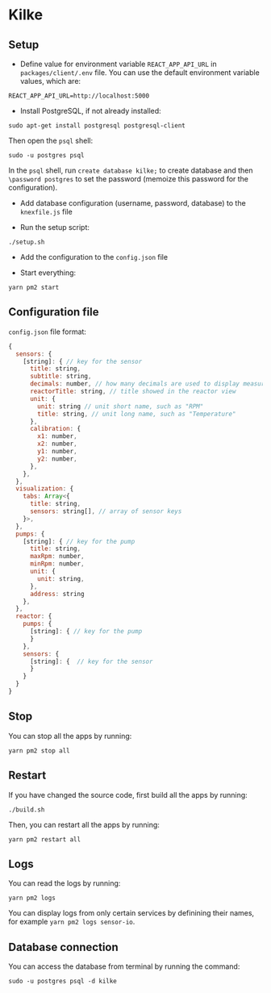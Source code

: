 # Kilke

## Setup

- Define value for environment variable `REACT_APP_API_URL` in `packages/client/.env` file. You can use the default environment variable values, which are:

```
REACT_APP_API_URL=http://localhost:5000
```

- Install PostgreSQL, if not already installed:

```
sudo apt-get install postgresql postgresql-client
```

Then open the `psql` shell:

```
sudo -u postgres psql
```

In the `psql` shell, run `create database kilke;` to create database and then `\password postgres` to set the password (memoize this password for the configuration).

- Add database configuration (username, password, database) to the `knexfile.js` file

- Run the setup script:

```
./setup.sh
```

- Add the configuration to the `config.json` file

- Start everything:

```
yarn pm2 start
```

## Configuration file

`config.json` file format:

```javascript
{
  sensors: {
    [string]: { // key for the sensor
      title: string,
      subtitle: string,
      decimals: number, // how many decimals are used to display measurements
      reactorTitle: string, // title showed in the reactor view
      unit: {
        unit: string // unit short name, such as "RPM"
        title: string, // unit long name, such as "Temperature"
      },
      calibration: {
        x1: number,
        x2: number,
        y1: number,
        y2: number,
      },
    },
  },
  visualization: {
    tabs: Array<{
      title: string,
      sensors: string[], // array of sensor keys
    }>,
  },
  pumps: {
    [string]: { // key for the pump
      title: string,
      maxRpm: number,
      minRpm: number,
      unit: {
        unit: string,
      },
      address: string
    },
  },
  reactor: {
    pumps: {
      [string]: { // key for the pump
      }
    },
    sensors: {
      [string]: {  // key for the sensor
      }
    }
  }
}
```

## Stop

You can stop all the apps by running:

```
yarn pm2 stop all
```

## Restart

If you have changed the source code, first build all the apps by running:

```
./build.sh
```

Then, you can restart all the apps by running:

```
yarn pm2 restart all
```

## Logs

You can read the logs by running:

```
yarn pm2 logs
```

You can display logs from only certain services by definining their names, for example `yarn pm2 logs sensor-io`.

## Database connection

You can access the database from terminal by running the command:

```
sudo -u postgres psql -d kilke
```
